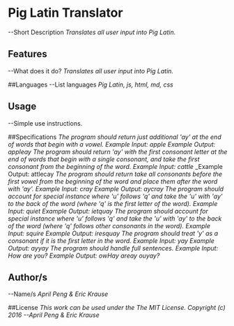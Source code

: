# Pig Latin Translator
--Short Description
_Translates all user input into Pig Latin._

## Features
--What does it do?
_Translates all user input into Pig Latin._

##Languages
--List languages
_Pig Latin, js, html, md, css_

## Usage
--Simple use instructions.

##Specifications
_The program should return just additional 'ay' at the end of words that begin with a vowel._
_Example Input: apple_
_Example Output: appleay_
_The program should return 'ay' with the first consonant letter at the end of words that begin with a single consonant, and take the first consonant from the beginning of the word._
_Example Input: cattle_
_Example Output: attlecay
_The program should return take all consonants before the first vowel from the beginning of the word and place them after the word with 'ay'._
_Example Input: cray_
_Example Output: aycray_
_The program should account for special instance where 'u' follows 'q' and take the 'u' with 'ay' to the back of the word (where 'q' is the first letter of the word)._
_Example Input: quiet_
_Example Output: ietquay_
_The program should account for special instance where 'u' follows 'q' and take the 'u' with 'ay' to the back of the word (where 'q' follows other consonants in the word)._
_Example Input: squire_
_Example Output: iresquay_
_The program should treat 'y' as a consonant if it is the first letter in the word._
_Example Input: yay_
_Example Output: ayyay_
_The program should handle full sentences._
_Example Input: How are you?_
_Example Output: owHay areay ouyay?_

## Author/s
--Name/s
_April Peng & Eric Krause_

##License
_This work can be used under the The MIT License._
_Copyright (c) 2016 --April Peng & Eric Krause_
